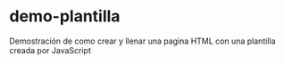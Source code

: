 # demo-plantilla
Demostración de como crear y llenar una pagina HTML con una plantilla creada por JavaScript
